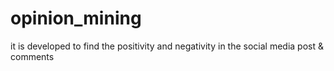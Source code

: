# opinion_mining
it is developed to find the positivity and negativity in the social media post &amp; comments
